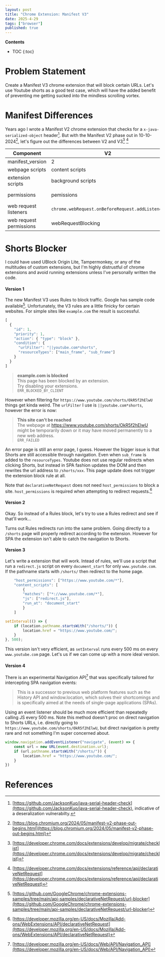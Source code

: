 ```yaml
---
layout: post
title: "Chrome Extension: Manifest V3"
date: 2025-4-29
tags: ["browser"]
published: true
---
```


**Contents**
* TOC
{:toc}

# Problem Statement
Create a Manifest V3 chrome extension that will block certain URLs. Let's use Youtube shorts as a good test case, which will have the added benefit of preventing me getting sucked into the mindless scrolling vortex.

# Manifest Differences
Years ago I wrote a Manifest V2 chrome extension that checks for a `x-java-serialized-object` header[^1]. But with the Manifest V2 phase out in 10-10-2024[^2], let's figure out the differences between V2 and V3[^3] [^4]

| Component | V2 | V3 |
|---|---|---|
| manifest_version | 2 | 3 | 
| webpage scripts | content scripts | content scripts | 
| extension scripts | background scripts | background service workers | 
| permissions | pemissions | host permission seperated |
| web request listeners | `chrome.webRequest.onBeforeRequest.addListener` | Rules |
| web request permissions | webRequestBlocking | declarativeNetRequest | 

# Shorts Blocker
I could have used UBlock Origin Lite, Tampermonkey, or any of the multitudes of custom extensions, but I'm highly distrustful of chrome extensions and avoid running extensions unless I've personally written the code. 

#### Version 1
The new Manifest V3 uses Rules to block traffic. Google has sample code available[^5]. Unfortunately, the V3 rules are a little finicky for certain websites. For simple sites like `example.com` the result is successful.

```js
[
  {
    "id": 1,
    "priority": 1,
    "action": { "type": "block" },
    "condition": {
      "urlFilter": "||youtube.com*shorts",
      "resourceTypes": ["main_frame", "sub_frame"]
    }
  }
]
```

> **example.com is blocked**  
> This page has been blocked by an extension.  
> Try disabling your extensions.  
> `ERR_BLOCKED_BY_CLIENT`

However when filtering for `https://www.youtube.com/shorts/OkR5f2hElwU` things get kinda weird. The `urlFilter` I use is `||youtube.com*shorts`, however the error is now:

> **This site can’t be reached**  
> The webpage at https://www.youtube.com/shorts/OkR5f2hElwU might be temporarily down or it may have moved permanently to a new web address.  
> `ERR_FAILED`  

An error page is still an error page, I guess. However the bigger issue is that Shorts are still accessible through navigation. Even when `sub_frame` is added to the `resourceTypes`. Youtube does not use regular redirects when clicking Shorts, but instead in SPA fashion updates the DOM and then rewrites the url address to `/shorts/xxx`. This page update does not trigger the extension block rule at all. 

Note that `declarativeNetRequest` does not need `host_permissions` to block a site. `host_permissions` is required when attempting to redirect requests.[^6]

#### Version 2
Okay. So instead of a Rules block, let's try to use a Rules redirect and see if that'll work...

Turns out Rules redirects run into the same problem. Going directly to a `/shorts` page will properly redirect according to the extension. However for SPA the extension isn't able to catch the navigation to Shorts. 

#### Version 3
Let's write a extension that will work. Intead of rules, we'll use a script that run a `redirect.js` script on every `document_start` for only `www.youtube.com`. If the pathname starts with `/shorts/` then redirect to the home page. 

```js
    "host_permissions": ["https://www.youtube.com/*"],
    "content_scripts": [
        {
        "matches": ["*://www.youtube.com/*"],
        "js": ["redirect.js"],
        "run_at": "document_start"
        }
    ]
```

```js
setInterval(() => {
    if (location.pathname.startsWith("/shorts/")) {
        location.href = "https://www.youtube.com/";
    }
}, 500);
```

This version isn't very efficient, as `setInterval` runs every 500 ms on every `www.youtube.com` page. Let's us if we can come up with a more ideal version.

#### Version 4
There is an experimental Navigation API[^7] that was specifically tailored for intercepting SPA navigation events:

> This is a successor to previous web platform features such as the History API and window.location, which solves their shortcomings and is specifically aimed at the needs of single-page applications (SPAs).

Using an event listener should be much more efficient than repeatedly calling JS every 500 ms. Note this method doesn't proc on direct navigation to Shorts URLs, i.e. directly going to `https://www.youtube.com/shorts/OkR5f2hElwU`, but direct navigation is pretty rare and not something I'm super concerned about. 

```js
window.navigation.addEventListener("navigate", (event) => {
    const url = new URL(event.destination.url);
    if (url.pathname.startsWith("/shorts/")) {
        location.href = "https://www.youtube.com/";
    }
})
```

# References
[^1]: [https://github.com/JacksonKuo/java-serial-header-check](https://github.com/JacksonKuo/java-serial-header-check), indicative of a deseralization vulnerabilty. 

[^2]: [https://blog.chromium.org/2024/05/manifest-v2-phase-out-begins.html](https://blog.chromium.org/2024/05/manifest-v2-phase-out-begins.html)

[^3]: [https://developer.chrome.com/docs/extensions/develop/migrate/checklist](https://developer.chrome.com/docs/extensions/develop/migrate/checklist)

[^4]: [https://developer.chrome.com/docs/extensions/reference/api/declarativeNetRequest](https://developer.chrome.com/docs/extensions/reference/api/declarativeNetRequest)

[^5]: [https://github.com/GoogleChrome/chrome-extensions-samples/tree/main/api-samples/declarativeNetRequest/url-blocker](https://github.com/GoogleChrome/chrome-extensions-samples/tree/main/api-samples/declarativeNetRequest/url-blocker)

[^6]: [https://developer.mozilla.org/en-US/docs/Mozilla/Add-ons/WebExtensions/API/declarativeNetRequest](https://developer.mozilla.org/en-US/docs/Mozilla/Add-ons/WebExtensions/API/declarativeNetRequest)

[^7]: [https://developer.mozilla.org/en-US/docs/Web/API/Navigation_API](https://developer.mozilla.org/en-US/docs/Web/API/Navigation_API)